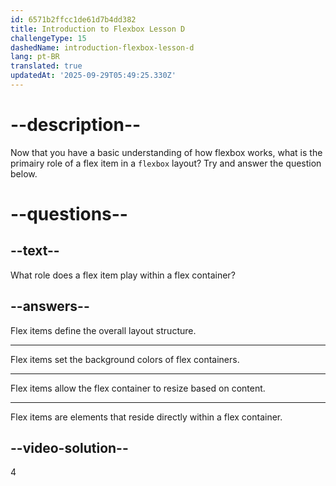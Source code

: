 ```yaml
---
id: 6571b2ffcc1de61d7b4dd382
title: Introduction to Flexbox Lesson D
challengeType: 15
dashedName: introduction-flexbox-lesson-d
lang: pt-BR
translated: true
updatedAt: '2025-09-29T05:49:25.330Z'
---
```

# --description--

Now that you have a basic understanding of how flexbox works, what is the primairy role of a flex item in a `flexbox` layout? Try and answer the question below.

# --questions--

## --text--

What role does a flex item play within a flex container?

## --answers--

Flex items define the overall layout structure.

---

Flex items set the background colors of flex containers.

---

Flex items allow the flex container to resize based on content.

---

Flex items are elements that reside directly within a flex container.

## --video-solution--

4
